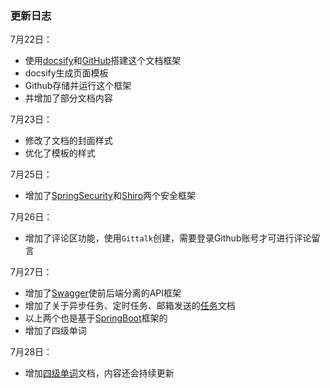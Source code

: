 ### 更新日志

7月22日：

- 使用[docsify](https://docsify.js.org/#/)和[GitHub](https://github.com/)搭建这个文档框架
- docsify生成页面模板
- Github存储并运行这个框架
- 并增加了部分文档内容

7月23日：

- 修改了文档的封面样式
- 优化了模板的样式

7月25日：

- 增加了[SpringSecurity](blog/SpringSecurity.md)和[Shiro](blog/Shiro.md)两个安全框架

7月26日：

- 增加了评论区功能，使用`Gittalk`创建，需要登录Github账号才可进行评论留言

7月27日：

- 增加了[Swagger](blog/Swagger.md)使前后端分离的API框架
- 增加了关于异步任务、定时任务、邮箱发送的[任务](blog/任务.md)文档
- 以上两个也是基于[SpringBoot](blog/SpringBoot.md)框架的
- 增加了四级单词

7月28日：

- 增加[四级单词](blog/四级考试.md)文档，内容还会持续更新